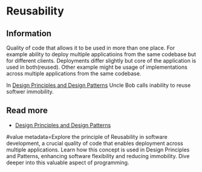 # Reusability

## Information

Quality of code that allows it to be used in more than one place. For example ability to deploy multiple applicatioins from the same codebase but for different clients. Deployments differ slightly but core of the application is used in both(reused). Other example might be usage of implementations across multiple applications from the same codebase.

In [Design Principles and Design Patterns](http://staff.cs.utu.fi/~jounsmed/doos_06/material/DesignPrinciplesAndPatterns.pdf) Uncle Bob calls inability to reuse softwer immobility.

## Read more

- [Design Principles and Design Patterns](http://staff.cs.utu.fi/~jounsmed/doos_06/material/DesignPrinciplesAndPatterns.pdf)

#value
metadata=Explore the principle of Reusability in software development, a crucial quality of code that enables deployment across multiple applications. Learn how this concept is used in Design Principles and Patterns, enhancing software flexibility and reducing immobility. Dive deeper into this valuable aspect of programming.
